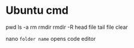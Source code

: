 # Ubuntu cmd

pwd
ls -a
rm
rmdir
rmdir -R
head file
tail file
clear
 
nano `folder name` opens code editor
